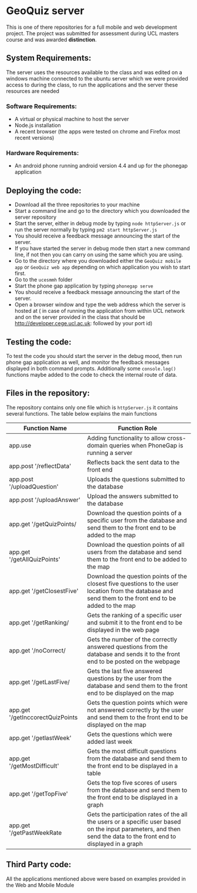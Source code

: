# GeoQuiz server
This is one of there repositories for a full mobile and web development project. The project was submitted for assessment during UCL masters course and was awarded **distinction**. 

## System Requirements:
The server uses the resources available to the class and was edited on a windows machine connected to the ubuntu server which we were provided access to during the class, to run the applications and the server these resources are needed
### Software Requirements:
- A virtual or physical machine to host the server
- Node.js installation
- A recent browser (the apps were tested on chrome and Firefox most recent versions)
### Hardware Requirements: 
- An android phone running android version 4.4 and up for the phonegap application

## Deploying the code:
- Download all the three repositories to your machine
- Start a command line and go to the directory which you downloaded the server repository
- Start the server, either in debug mode by typing `node httpServer.js` or run the server normally by typing `pm2 start httpServer.js`
- You should receive a feedback message announcing the start of the server. 
- If you have started the server in debug mode then start a new command line, if not then you can carry on using the same which you are using. 
- Go to the directory where you downloaded either the `GeoQuiz mobile app` or `GeoQuiz web app` depending on which application you wish to start first.
- Go to the `ucesmmh` folder
- Start the phone gap application by typing `phonegap serve`
- You should receive a feedback message announcing the start of the server.
- Open a browser window and type the web address which the server is hosted at ( in case of running the application from within UCL network and on the server provided in the class that should be http://developer.cege.ucl.ac.uk: followed by your port id) 
## Testing the code:
To test the code you should start the server in the debug mood, then run phone gap application as well, and monitor the feedback messages displayed in both command prompts. Additionally some `console.log()` functions maybe added to the code to check the internal route of data. 
## Files in the repository:
The repository contains only one file which is `httpServer.js` it contains several functions. The table below explains the main functions 

Function Name | Function Role 
--------------|--------------
app.use | Adding functionality to allow cross-domain queries when PhoneGap is running a server
app.post '/reflectData'| Reflects back the sent data to the front end
app.post '/uploadQuestion' | Uploads the questions submitted to the database 
app.post '/uploadAnswer' | Upload the answers submitted to the database
app.get '/getQuizPoints/ | Download the question points of a specific user from the database and send them to the front end to be added to the map
app.get '/getAllQuizPoints' | Download the question points of all users from the database and send them to the front end to be added to the map
app.get '/getClosestFive' | Download the question points of the closest five questions to the user location from the database and send them to the front end to be added to the map
app.get '/getRanking/ | Gets the ranking of a specific user and submit it to the front end to be displayed in the web page
app.get '/noCorrect/ | Gets the number of the correctly answered questions from the database and sends it to the front end to be posted on the webpage
app.get '/getLastFive/ | Gets the last five answered questions by the user from the database and send them to the front end to be displayed on the map
app.get '/getInccorectQuizPoints | Gets the question points which were not answered correctly by the user and send them to the front end to be displayed on the map 
app.get '/getlastWeek' | Gets the questions which were added last week 
app.get '/getMostDifficult' | Gets the most difficult questions from the database and send them to the front end to be displayed in a table
app.get '/getTopFive' | Gets the top five scores of users from the database and send them to the front end to be displayed in a graph 
app.get '/getPastWeekRate | Gets the participation rates of the all the users or a specific user based on the input parameters, and then send the data to the front end to displayed in a graph 





## Third Party code:

All the applications mentioned above were based on examples provided in the Web and Mobile Module 
